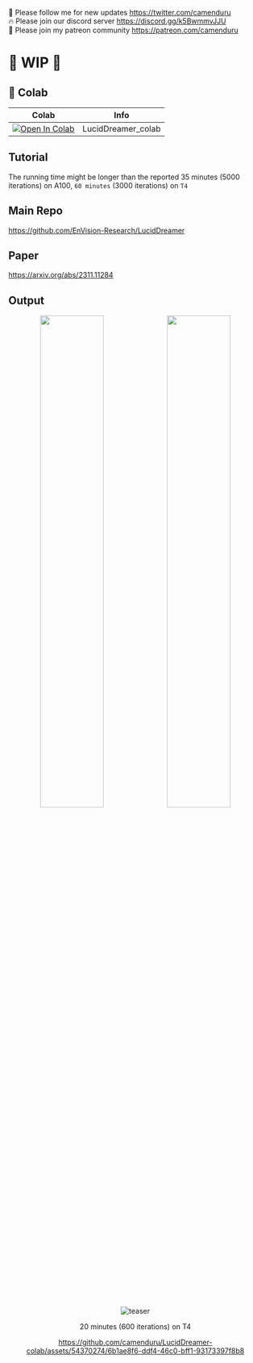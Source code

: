 🐣 Please follow me for new updates https://twitter.com/camenduru <br />
🔥 Please join our discord server https://discord.gg/k5BwmmvJJU <br />
🥳 Please join my patreon community https://patreon.com/camenduru <br />

# 🚦 WIP 🚦

## 🦒 Colab

| Colab | Info
| --- | --- |
[![Open In Colab](https://colab.research.google.com/assets/colab-badge.svg)](https://colab.research.google.com/github/camenduru/LucidDreamer-colab/blob/main/LucidDreamer_colab.ipynb) | LucidDreamer_colab

## Tutorial
The running time might be longer than the reported 35 minutes (5000 iterations) on A100, `60 minutes` (3000 iterations) on `T4`

## Main Repo
https://github.com/EnVision-Research/LucidDreamer

## Paper
https://arxiv.org/abs/2311.11284

## Output

<div align=center>
<img src="https://github.com/EnVision-Research/LucidDreamer/blob/main/resources/gif/demo-1.gif" width="50%"/><img src="https://github.com/EnVision-Research/LucidDreamer/blob/main/resources/gif/demo-2.gif" width="50%"/> 

![teaser](https://github.com/camenduru/LucidDreamer-colab/assets/54370274/4832cef3-c8d7-46b6-a88e-7d406e68da57)

20 minutes (600 iterations) on T4 

https://github.com/camenduru/LucidDreamer-colab/assets/54370274/6b1ae8f6-ddf4-46c0-bff1-93173397f8b8